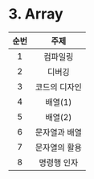 # 3. Array

| 순번 |     주제      |
| :--: | :-----------: |
|  1   |   컴파일링    |
|  2   |    디버깅     |
|  3   | 코드의 디자인 |
|  4   |    배열(1)    |
|  5   |    배열(2)    |
|  6   | 문자열과 배열 |
|  7   | 문자열의 활용 |
|  8   |  명령행 인자  |



